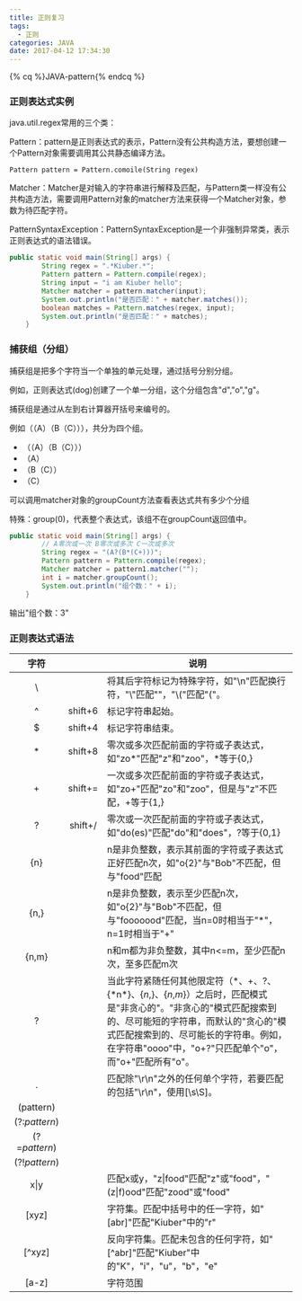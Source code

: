 ```yaml
---
title: 正则复习
tags:
  - 正则
categories: JAVA
date: 2017-04-12 17:34:30
---
```


{% cq %}JAVA-pattern{% endcq %}

<!-- more -->

### 正则表达式实例

java.util.regex常用的三个类：

Pattern：pattern是正则表达式的表示，Pattern没有公共构造方法，要想创建一个Pattern对象需要调用其公共静态编译方法。

`Pattern pattern = Pattern.comoile(String regex)`

Matcher：Matcher是对输入的字符串进行解释及匹配，与Pattern类一样没有公共构造方法，需要调用Pattern对象的matcher方法来获得一个Matcher对象，参数为待匹配字符。

PatternSyntaxException：PatternSyntaxException是一个非强制异常类，表示正则表达式的语法错误。

```java
public static void main(String[] args) {
        String regex = ".*Kiuber.*";
        Pattern pattern = Pattern.compile(regex);
        String input = "i am Kiuber hello";
        Matcher matcher = pattern.matcher(input);
        System.out.println("是否匹配：" + matcher.matches());
        boolean matches = Pattern.matches(regex, input);
        System.out.println("是否匹配：" + matches);
    }
```



### 捕获组（分组）

捕获组是把多个字符当一个单独的单元处理，通过括号分别分组。

例如，正则表达式(dog)创建了一个单一分组，这个分组包含"d","o","g"。

捕获组是通过从左到右计算器开括号来编号的。

例如（（A）（B（C））），共分为四个组。

* （（A）（B（C）））
* （A）
* （B（C））
* （C）

可以调用matcher对象的groupCount方法查看表达式共有多少个分组

特殊：group(0)，代表整个表达式，该组不在groupCount返回值中。

```java
public static void main(String[] args) {
  		// A零次或一次 B零次或多次 C一次或多次
        String regex = "(A?(B*(C+)))";
        Pattern pattern = Pattern.compile(regex);
        Matcher matcher = pattern1.matcher("");
        int i = matcher.groupCount();
        System.out.println("组个数：" + i);
    }
```

输出"组个数：3"



### 正则表达式语法

|      字符       |         | 说明                                       |
| :-----------: | :-----: | ---------------------------------------- |
|       \       |         | 将其后字符标记为特殊字符，如"\n"匹配换行符，"\\\"匹配"\"，"\\("匹配"("。 |
|       ^       | shift+6 | 标记字符串起始。                                 |
|       $       | shift+4 | 标记字符串结束。                                 |
|       *       | shift+8 | 零次或多次匹配前面的字符或子表达式，如"zo*"匹配"z"和"zoo"，\*等于{0,} |
|       +       | shift+= | 一次或多次匹配前面的字符或子表达式，如"zo+"匹配"zo"和"zoo"，但是与"z"不匹配，+等于{1,} |
|       ?       | shift+/ | 零次或一次匹配前面的字符或子表达式，如"do(es)"匹配"do"和"does"，?等于{0,1} |
|      {n}      |         | n是非负整数，表示其前面的字符或子表达式正好匹配n次，如"o{2}"与"Bob"不匹配，但与"food"匹配 |
|     {n,}      |         | n是非负整数，表示至少匹配n次，如"o{2}"与"Bob"不匹配，但与"fooooood"匹配，当n=0时相当于"*"，n=1时相当于"+" |
|     {n,m}     |         | n和m都为非负整数，其中n<=m，至少匹配n次，至多匹配m次           |
|       ?       |         | 当此字符紧随任何其他限定符（\*、+、?、{\*n\*}、{*n*,}、{*n*,*m*}）之后时，匹配模式是"非贪心的"。"非贪心的"模式匹配搜索到的、尽可能短的字符串，而默认的"贪心的"模式匹配搜索到的、尽可能长的字符串。例如，在字符串"oooo"中，"o+?"只匹配单个"o"，而"o+"匹配所有"o"。 |
|       .       |         | 匹配除"\r\n"之外的任何单个字符，若要匹配的包括"\r\n"，使用[\s\S]。 |
|   (pattern)   |         |                                          |
| (?:*pattern*) |         |                                          |
| (?=*pattern*) |         |                                          |
| (?!*pattern*) |         |                                          |
|     x\|y      |         | 匹配x或y，"z\|food"匹配"z"或"food"，"(z\|f)ood"匹配"zood"或"food" |
|     [xyz]     |         | 字符集。匹配中括号中的任一字符，如"[abr]"匹配"Kiuber"中的"r"  |
|    [^xyz]     |         | 反向字符集。匹配未包含的任何字符，如"\[^abr\]"匹配"Kiuber"中的"K"，"i"，"u"，"b"，"e" |
|     [a-z]     |         | 字符范围                                     |